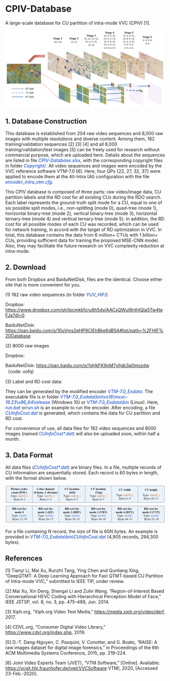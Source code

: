 # CPIV-Database

A large-scale database for CU partition of intra-mode VVC (CPIV) [1].

![CU_Partition](CU_Partition.PNG)

## 1. Database Construction

This database is established from 204 raw video sequences and 8,000 raw images with multiple resolutions and diverse content. Among them, 182 training/validation sequences [2] [3] [4] and all 8,000 training/validation/test images [5] can be freely used for research without commercial purpose, which are uploaded here. Details about the sequences are listed in file <font color="#0040c0">*CPIV-Database.xlsx*</font>, with the corresponding copyright files in folder <font color="#0040c0">*Copyright/*</font>. All video sequences and images were encoded by the VVC reference software VTM-7.0 [6]. Here, four QPs \{22, 27, 32, 37\} were applied to encode them at the All-Intra (AI) configuration with the file <font color="#0040c0">*encoder\_intra\_vtm.cfg*</font>. 

This CPIV database is composed of three parts: raw video/image data, CU partition labels and the RD cost for all existing CUs during the RDO search. Each label represents the ground-truth split mode for a CU, equal to one of six possible split modes, i.e., non-splitting (mode 0), quad-tree (mode 1), horizontal binary-tree (mode 2), vertical binary-tree (mode 3), horizontal ternary-tree (mode 4) and vertical ternary-tree (mode 5). In addition, the RD cost for all possible modes of each CU was recorded, which can be used for network training, in accord with the target of RD optimization in VVC. In total, this database contains the data from 6 million+ CTUs with 1 billion+ CUs, providing sufficient data for training the proposed MSE-CNN model. Also, they may facilitate the future research on VVC complexity reduction at intra-mode.

## 2. Download

From both Dropbox and BaiduNetDisk, files are the identical. Choose either site that is more convenient for you.

(1) 182 raw video sequences (in folder <font color="#0040c0">*YUV_HIF/*</font>)

Dropbox: https://www.dropbox.com/sh/lpcmkkfcru6h5dy/AACsQWuI9nthIQIa5Tw4teFJa?dl=0

BaiduNetDisk: https://pan.baidu.com/s/10uVms2eHP9CIEhBke6dB5A#list/path=%2FHIF%20Database

(2) 8000 raw images

Dropbox: 

BaiduNetDisk: https://pan.baidu.com/s/1gHkFK9oM7ylIgb3a0mozdw  （code: xofq)

(3) Label and RD cost data:

They can be generated by the modified encoder <font color="#0040c0">*VTM-7.0_Exdata*</font>. The executable file is in folder <font color="#0040c0">*VTM-7.0_Exdata\bin\vs16\msvc-19.23\x86_64\release*</font> (Windows 10) or <font color="#0040c0">*VTM-7.0_Exdata\bin*</font> (Linux). Here, <font color="#0040c0">*run.bat*</font> or<font color="#0040c0">*run.sh*</font> is an example to run the encoder. After encoding, a file <font color="#0040c0">*CUInfoCost.dat*</font> is generated, which contains the data for CU partition and RD cost.

For convenience of use, all data files for 182 video sequences and 8000 images (named <font color="#0040c0">*CUInfoCost\*.dat*</font>) will also be uploaded soon, within half a month.

## 3. Data Format

All data files (<font color="#0040c0">*CUInfoCost\*.dat*</font>) are binary files. In a file, multiple records of CU information are sequentially stored. Each record is 60 bytes in length, with the format shown below.

![Data_Format](Data_Format.png)

For a file containing *N* record, the size of file is 60*N* bytes. An example is provided in <font color="#0040c0">*VTM-7.0_Exdata\bin\CUInfoCost.dat*</font> (4,905 records, 294,300 bytes).

## References

[1] Tianyi Li, Mai Xu, Runzhi Tang, Ying Chen and Qunliang Xing, “DeepQTMT: A Deep Learning Approach for Fast QTMT-based CU Partition of Intra-mode VVC,” submitted to IEEE TIP, under review.

[2] Mai Xu, Xin Deng, Shengxi Li and Zulin Wang, “Region-of-Interest Based Conversational HEVC Coding with Hierarchical Perception Model of Face,” IEEE JSTSP, vol. 8, no. 3, pp. 475–489, Jun. 2014.

[3] Xiph.org, “Xiph.org Video Test Media,” https://media.xiph.org/video/derf, 2017.

[4] CDVL.org, “Consumer Digital Video Library,” https://www.cdvl.org/index.php, 2019.

[5] D.-T. Dang-Nguyen, C. Pasquini, V. Conotter, and G. Boato, “RAISE: A raw images dataset for digital image forensics,” in Proceedings of the 6th ACM Multimedia Systems Conference, 2015, pp. 219–224.

[6] Joint Video Experts Team (JVET), “VTM Software,” [Online]. Available: https://vcgit.hhi.fraunhofer.de/jvet/VVCSoftware VTM/, 2020, [Accessed 23-Feb.-2020].